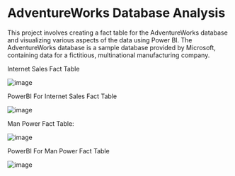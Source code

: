 
# AdventureWorks Database Analysis

This project involves creating a fact table for the AdventureWorks database and visualizing various aspects of the data using Power BI. The AdventureWorks database is a sample database provided by Microsoft, containing data for a fictitious, multinational manufacturing company.


Internet Sales Fact Table

![image](https://github.com/user-attachments/assets/9bb79e01-f0e1-4b41-89fd-c35c8719716c)


PowerBI For Internet Sales Fact Table

![image](https://github.com/user-attachments/assets/f141d82f-d8af-4019-a9b2-f1df1d6edd0d)



Man Power Fact Table:

![image](https://github.com/user-attachments/assets/f9f31c02-e671-4bb8-b20b-6fef5858d0a8)


PowerBI For Man Power Fact Table

![image](https://github.com/user-attachments/assets/7c98ae27-6e7c-498a-bce3-870b35ea0994)





